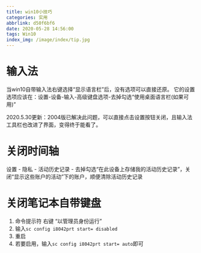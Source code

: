 ```yaml
---
title: win10小技巧
categories: 实用
abbrlink: d50f6bf6
date: 2020-05-28 14:56:00
tags: Win10
index_img: /image/index/tip.jpg
---
```

# 输入法
当win10自带输入法右键选择“显示语言栏”后，没有选项可以直接还原。
它的设置选项应该在：设置-设备-输入-高级键盘选项-去掉勾选“使用桌面语言栏(如果可用)”

2020.5.30更新：2004版已解决此问题，可以直接点击设置按钮关闭，且输入法工具栏也改进了界面，变得终于能看了。

# 关闭时间轴
设置 - 隐私 - 活动历史记录 - 去掉勾选“在此设备上存储我的活动历史记录”，关闭“显示这些账户的活动”下的账户，顺便清除活动历史记录

# 关闭笔记本自带键盘
1. 命令提示符 右键 “以管理员身份运行”
2. 输入`sc config i8042prt start= disabled`
3. 重启
4. 若要启用，输入`sc config i8042prt start= auto`即可

